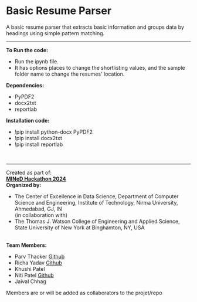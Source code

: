 # Basic Resume Parser
A basic resume parser that extracts basic information and groups data by headings using simple pattern matching.
<hr>
<b>To Run the code:</b>
<ul>
<li>Run the ipynb file.
<li>It has options places to change the shortlisting values, and the sample folder name to change the resumes' location.
</ul>
<b>Dependencies:</b>
<ul>
<li>PyPDF2
<li>docx2txt
<li>reportlab
</ul>
<b>Installation code:</b>
<ul>
<li>!pip install python-docx PyPDF2
<li>!pip install docx2txt
<li>!pip install reportlab
</ul><br>

<hr>
Created as part of:<br>
<a href = https://www.mined2024.tech/><b>MINeD Hackathon 2024</b></a><br>
<b>Organized by:</b><br>
<ul>
<li>The Center of Excellence in Data Science, Department of Computer Science and Engineering, Institute of Technology, Nirma University, Ahmedabad, GJ, IN<br>
(in collaboration with)<br>
<li>The Thomas J. Watson College of Engineering and Applied Science, State University of New York at Binghamton, NY, USA
</ul>
<br>
<b>Team Members:</b>
<ul>
<li>Parv Thacker <a href="https://github.com/parvthacker">Github</a>
<li>Richa Yadav <a href="https://github.com/richayadav03">Github</a>
<li>Khushi Patel
<li>Niti Patel <a href="https://github.com/niti0309">Github</a>
<li>Jaival Chhag
</ul>
Members are or will be added as collaborators to the projet/repo
